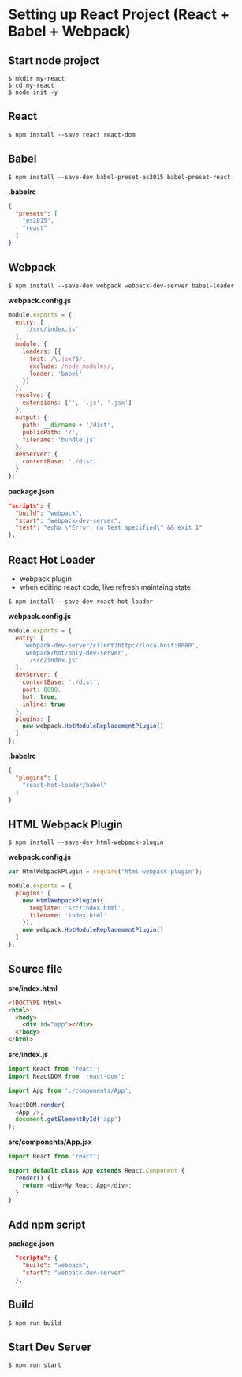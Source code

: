 # Setting up React Project (React + Babel + Webpack)

## Start node project
```
$ mkdir my-react
$ cd my-react
$ node init -y
```

## React
```
$ npm install --save react react-dom
```

## Babel
```
$ npm install --save-dev babel-preset-es2015 babel-preset-react
```

**.babelrc**
```json
{
  "presets": [
    "es2015",
    "react"
  ]
}
```

## Webpack
```
$ npm install --save-dev webpack webpack-dev-server babel-loader
```

**webpack.config.js**
```js
module.exports = {
  entry: [
    './src/index.js'
  ],
  module: {
    loaders: [{
      test: /\.jsx?$/,
      exclude: /node_modules/,
      loader: 'babel'
    }]
  },
  resolve: {
    extensions: ['', '.js', '.jsx']
  },
  output: {
    path: __dirname + '/dist',
    publicPath: '/',
    filename: 'bundle.js'
  },
  devServer: {
    contentBase: './dist'
  }
};
```

**package.json**
```json
"scripts": {
  "build": "webpack",
  "start": "webpack-dev-server",
  "test": "echo \"Error: no test specified\" && exit 1"
},
```

## React Hot Loader
- webpack plugin
- when editing react code, live refresh maintaing state

```
$ npm install --save-dev react-hot-loader
```
**webpack.config.js**
```js
module.exports = {
  entry: [
    'webpack-dev-server/client?http://localhost:8080',
    'webpack/hot/only-dev-server',
    './src/index.js'
  ],
  devServer: {
    contentBase: './dist',
    port: 8080,
    hot: true,
    inline: true
  },
  plugins: [
    new webpack.HotModuleReplacementPlugin()
  ]
};

```

**.babelrc**
```json
{
  "plugins": [
    "react-hot-loader/babel"
  ]
}
```


## HTML Webpack Plugin
```
$ npm install --save-dev html-webpack-plugin
```
**webpack.config.js**
```js
var HtmlWebpackPlugin = require('html-webpack-plugin');

module.exports = {
  plugins: [
    new HtmlWebpackPlugin({
      template: 'src/index.html',
      filename: 'index.html'
    }),
    new webpack.HotModuleReplacementPlugin()
  ]
};
```

## Source file
**src/index.html**
```html
<!DOCTYPE html>
<html>
  <body>
    <div id="app"></div>
  </body>
</html>
```

**src/index.js**
```js
import React from 'react';
import ReactDOM from 'react-dom';

import App from './components/App';

ReactDOM.render(
  <App />,
  document.getElementById('app')
);
```

**src/components/App.jsx**
```js
import React from 'react';

export default class App extends React.Component {
  render() {
    return <div>My React App</div>;
  }
}
```

## Add npm script
**package.json**
```json
  "scripts": {
    "build": "webpack",
    "start": "webpack-dev-server"
  },
```

## Build
```
$ npm run build
```

## Start Dev Server
```bash
$ npm run start
```
